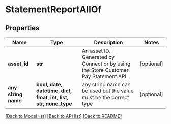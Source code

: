 # StatementReportAllOf


## Properties
Name | Type | Description | Notes
------------ | ------------- | ------------- | -------------
**asset_id** | **str** | An asset ID. Generated by Connect or by using the Store Customer Pay Statement API. | [optional] 
**any string name** | **bool, date, datetime, dict, float, int, list, str, none_type** | any string name can be used but the value must be the correct type | [optional]

[[Back to Model list]](../README.md#documentation-for-models) [[Back to API list]](../README.md#documentation-for-api-endpoints) [[Back to README]](../README.md)


